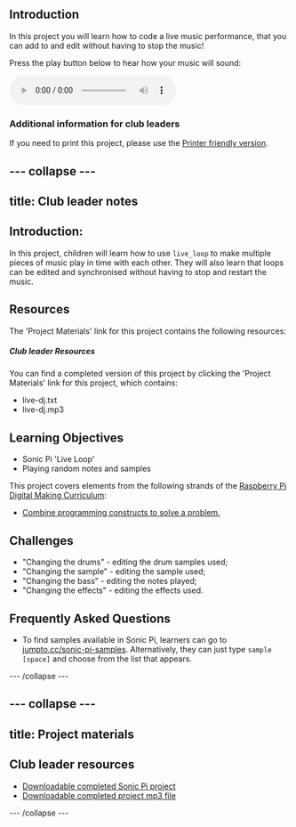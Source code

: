 ## Introduction

In this project you will learn how to code a live music performance, that you can add to and edit without having to stop the music!

<div id="audio-preview" class="pdf-hidden">

Press the play button below to hear how your music will sound:

<audio controls preload>
  <source src="volunteer-resources/live-dj.mp3" type="audio/mpeg">
Your browser does not support the <code>audio</code> element.
</audio>

</div>

### Additional information for club leaders

If you need to print this project, please use the [Printer friendly version](https://projects.raspberry-pi.org/en/projects/live-dj/print).


--- collapse ---
---
title: Club leader notes
---


## Introduction:
In this project, children will learn how to use `live_loop` to make multiple pieces of music play in time with each other. They will also learn that loops can be edited and synchronised without having to stop and restart the music.

## Resources
The 'Project Materials' link for this project contains the following resources:

##### Club leader Resources

You can find a completed version of this project by clicking the 'Project Materials' link for this project, which contains:

+ live-dj.txt
+ live-dj.mp3

## Learning Objectives
+ Sonic Pi 'Live Loop'
+ Playing random notes and samples

This project covers elements from the following strands of the [Raspberry Pi Digital Making Curriculum](http://rpf.io/curriculum):

+ [Combine programming constructs to solve a problem.](https://www.raspberrypi.org/curriculum/programming/builder)

## Challenges
+ "Changing the drums" - editing the drum samples used;
+ "Changing the sample" - editing the sample used;
+ "Changing the bass" - editing the notes played;
+ "Changing the effects" - editing the effects used.

## Frequently Asked Questions
+ To find samples available in Sonic Pi, learners can go to <a href="http://jumpto.cc/sonic-pi-samples">jumpto.cc/sonic-pi-samples</a>. Alternatively, they can just type `sample [space]` and choose from the list that appears.


--- /collapse ---


--- collapse ---
---
title: Project materials
---


## Club leader resources
* [Downloadable completed Sonic Pi project](resources/live-dj.txt)
* [Downloadable completed project mp3 file](resources/live-dj.mp3)

--- /collapse ---

